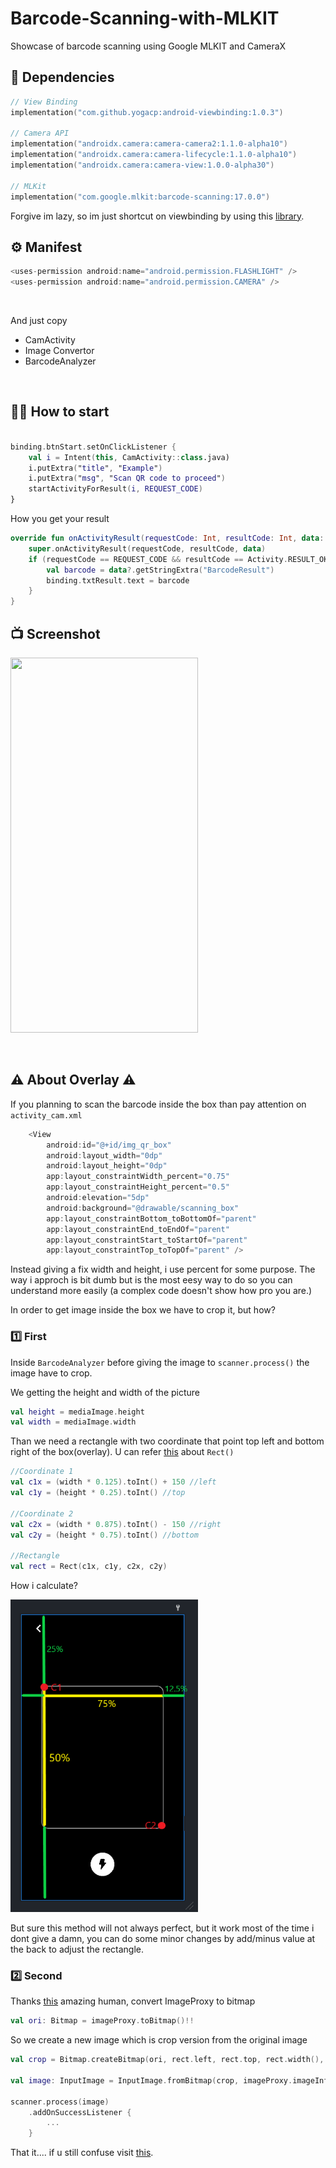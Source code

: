 # Barcode-Scanning-with-MLKIT

Showcase of barcode scanning using Google MLKIT and CameraX

## 📕 Dependencies

```kotlin
// View Binding
implementation("com.github.yogacp:android-viewbinding:1.0.3")

// Camera API
implementation("androidx.camera:camera-camera2:1.1.0-alpha10")
implementation("androidx.camera:camera-lifecycle:1.1.0-alpha10")
implementation("androidx.camera:camera-view:1.0.0-alpha30")

// MLKit
implementation("com.google.mlkit:barcode-scanning:17.0.0")
```

Forgive im lazy, so im just shortcut on viewbinding by using this [library](https://github.com/yogacp/android-viewbinding).

## ⚙ Manifest

```kotlin
<uses-permission android:name="android.permission.FLASHLIGHT" />
<uses-permission android:name="android.permission.CAMERA" />
```

</br>

And just copy
- CamActivity
- Image Convertor
- BarcodeAnalyzer

</br>

## 🏃‍♂️ How to start </br>

```kotlin

binding.btnStart.setOnClickListener {
    val i = Intent(this, CamActivity::class.java)
    i.putExtra("title", "Example")
    i.putExtra("msg", "Scan QR code to proceed")
    startActivityForResult(i, REQUEST_CODE)
}

```

How you get your result

```kotlin
override fun onActivityResult(requestCode: Int, resultCode: Int, data: Intent?) {
    super.onActivityResult(requestCode, resultCode, data)
    if (requestCode == REQUEST_CODE && resultCode == Activity.RESULT_OK) {
        val barcode = data?.getStringExtra("BarcodeResult")
        binding.txtResult.text = barcode
    }
}

```

## 📺 Screenshot

<img src="screenshot/ss1.gif" width="300" height="600"/> </br>

</br>

## ⚠ About Overlay ⚠

If you planning to scan the barcode inside the box than pay attention on `activity_cam.xml`

```kotlin
    <View
        android:id="@+id/img_qr_box"
        android:layout_width="0dp"
        android:layout_height="0dp"
        app:layout_constraintWidth_percent="0.75"
        app:layout_constraintHeight_percent="0.5"
        android:elevation="5dp"
        android:background="@drawable/scanning_box"
        app:layout_constraintBottom_toBottomOf="parent"
        app:layout_constraintEnd_toEndOf="parent"
        app:layout_constraintStart_toStartOf="parent"
        app:layout_constraintTop_toTopOf="parent" />

```

Instead giving a fix width and height, i use percent for some purpose.
The way i approch is bit dumb but is the most eesy way to do so you can understand more easily (a complex code doesn't show how pro you are.)
</br>

In order to get image inside the box we have to crop it, but how? 
</br>

### 1️⃣ First

Inside `BarcodeAnalyzer` before giving the image to `scanner.process()` the image have to crop.</br>

We getting the height and width of the picture

```kotlin
val height = mediaImage.height
val width = mediaImage.width
```

Than we need a rectangle with two coordinate that point top left and bottom right of the box(overlay). U can refer [this](https://stackoverflow.com/a/26253377) about `Rect()`

```kotlin
//Coordinate 1
val c1x = (width * 0.125).toInt() + 150 //left
val c1y = (height * 0.25).toInt() //top

//Coordinate 2
val c2x = (width * 0.875).toInt() - 150 //right
val c2y = (height * 0.75).toInt() //bottom

//Rectangle
val rect = Rect(c1x, c1y, c2x, c2y)

```

How i calculate?

<img src="screenshot/ss2.png" width="300" height="500"/>

But sure this method will not always perfect, but it work most of the time i dont give a damn, you can do some minor changes by add/minus value at the back to adjust the rectangle.</br>

### 2️⃣ Second

Thanks [this](https://stackoverflow.com/a/62105972) amazing human, convert ImageProxy to bitmap

```kotlin
val ori: Bitmap = imageProxy.toBitmap()!!
```

So we create a new image which is crop version from the original image

```kotlin
val crop = Bitmap.createBitmap(ori, rect.left, rect.top, rect.width(), rect.height())

val image: InputImage = InputImage.fromBitmap(crop, imageProxy.imageInfo.rotationDegrees)

scanner.process(image)
    .addOnSuccessListener { 
        ...
    }

```

That it.... if u still confuse visit [this](https://github.com/SnorSnor9998/Barcode-Scanning-with-MLKIT/tree/preview).




